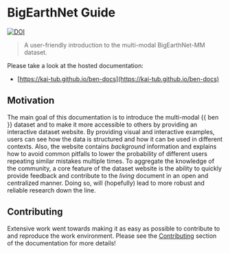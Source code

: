 # BigEarthNet Guide
[![DOI](https://www.zenodo.org/badge/439043960.svg)](https://www.zenodo.org/badge/latestdoi/439043960)
> A user-friendly introduction to the multi-modal BigEarthNet-MM dataset.

Please take a look at the hosted documentation:
- [https://kai-tub.github.io/ben-docs](https://kai-tub.github.io/ben-docs)

## Motivation
<!-- motivation-start -->
The main goal of this documentation is to introduce the multi-modal {{ ben }} dataset and to make it more accessible to others by providing an interactive dataset website.
By providing visual and interactive examples, users can see how the data is structured and how it can be used in different contexts.
Also, the website contains _background_ information and explains how to avoid common pitfalls to lower the probability of different users repeating similar mistakes multiple times.
To aggregate the knowledge of the community, a core feature of the dataset website is the ability to quickly provide feedback and contribute to the _living_ document in an open and centralized manner.
Doing so, will (hopefully) lead to more robust and reliable research down the line.
<!-- motivation-end -->

## Contributing
Extensive work went towards making it as easy as possible to contribute to and reproduce the work environment.
Please see the [Contributing](docs.kai-tub.tech/ben-docs/contributing) section of the documentation for more details!
